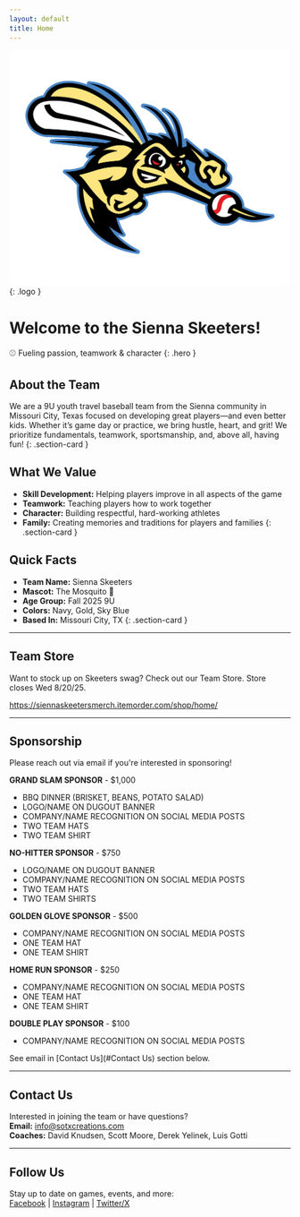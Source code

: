 ```yaml
---
layout: default
title: Home
---
```


![Sienna Skeeters Logo](/assets/Skeeters.png){: .logo }
  
# Welcome to the Sienna Skeeters!
⚾ Fueling passion, teamwork & character
{: .hero }

## About the Team
We are a 9U youth travel baseball team from the Sienna community in Missouri City, Texas focused on developing great players—and even better kids. Whether it’s game day or practice, we bring hustle, heart, and grit! We prioritize fundamentals, teamwork, sportsmanship, and, above all, having fun!
{: .section-card }

## What We Value
- **Skill Development:** Helping players improve in all aspects of the game
- **Teamwork:** Teaching players how to work together
- **Character:** Building respectful, hard-working athletes
- **Family:** Creating memories and traditions for players and families
{: .section-card }

## Quick Facts
  
  - **Team Name:** Sienna Skeeters  
  - **Mascot:** The Mosquito 🦟  
  - **Age Group:** Fall 2025 9U  
  - **Colors:** Navy, Gold, Sky Blue  
  - **Based In:** Missouri City, TX
{: .section-card }

---

## Team Store

Want to stock up on Skeeters swag? Check out our Team Store. Store closes Wed 8/20/25.

<https://siennaskeetersmerch.itemorder.com/shop/home/>

---

## Sponsorship

Please reach out via email if you're interested in sponsoring!

**GRAND SLAM SPONSOR** - $1,000

- BBQ DINNER (BRISKET, BEANS, POTATO SALAD)
- LOGO/NAME ON DUGOUT BANNER
- COMPANY/NAME RECOGNITION ON SOCIAL MEDIA POSTS
- TWO TEAM HATS
- TWO TEAM SHIRT

**NO-HITTER SPONSOR** - $750

- LOGO/NAME ON DUGOUT BANNER
- COMPANY/NAME RECOGNITION ON SOCIAL MEDIA POSTS
- TWO TEAM HATS
- TWO TEAM SHIRTS

**GOLDEN GLOVE SPONSOR** - $500

- COMPANY/NAME RECOGNITION ON SOCIAL MEDIA POSTS
- ONE TEAM HAT
- ONE TEAM SHIRT

**HOME RUN SPONSOR** - $250

- COMPANY/NAME RECOGNITION ON SOCIAL MEDIA POSTS
- ONE TEAM HAT
- ONE TEAM SHIRT

**DOUBLE PLAY SPONSOR** - $100

- COMPANY/NAME RECOGNITION ON SOCIAL MEDIA POSTS

See email in [Contact Us](#Contact Us) section below.

---

## Contact Us

Interested in joining the team or have questions?  
**Email:** [info@sotxcreations.com](mailto:info@sotxcreations.com)  
**Coaches:** David Knudsen, Scott Moore, Derek Yelinek, Luis Gotti  

---

## Follow Us

Stay up to date on games, events, and more:  
[Facebook](#) | [Instagram](#) | [Twitter/X](#)
